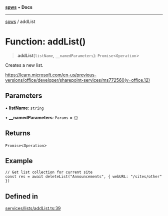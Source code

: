 [**spws**](../README.md) • **Docs**

***

[spws](../globals.md) / addList

# Function: addList()

> **addList**(`listName`, `__namedParameters`): `Promise`\<`Operation`\>

Creates a new list.

https://learn.microsoft.com/en-us/previous-versions/office/developer/sharepoint-services/ms772560(v=office.12)

## Parameters

• **listName**: `string`

• **\_\_namedParameters**: `Params` = `{}`

## Returns

`Promise`\<`Operation`\>

## Example

```
// Get list collection for current site
const res = await deleteList("Announcements", { webURL: "/sites/other" })
```

## Defined in

[services/lists/addList.ts:39](https://github.com/rlking1985/spws/blob/eac8675429b3cb92c57fd641d54e84f4ab439754/src/services/lists/addList.ts#L39)
